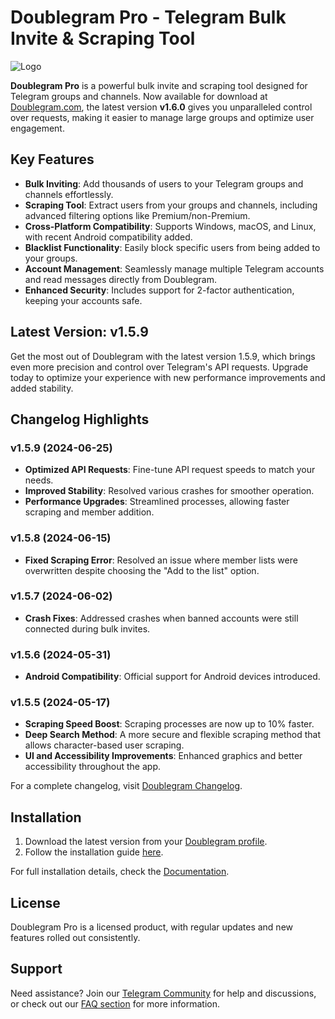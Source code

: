 
# Doublegram Pro - Telegram Bulk Invite & Scraping Tool

![Logo](https://www.doublegram.com/img/dblgrm-bulk-invite.png)

**Doublegram Pro** is a powerful bulk invite and scraping tool designed for Telegram groups and channels. Now available for download at [Doublegram.com](https://www.doublegram.com), the latest version **v1.6.0** gives you unparalleled control over requests, making it easier to manage large groups and optimize user engagement.

## Key Features

- **Bulk Inviting**: Add thousands of users to your Telegram groups and channels effortlessly.
- **Scraping Tool**: Extract users from your groups and channels, including advanced filtering options like Premium/non-Premium.
- **Cross-Platform Compatibility**: Supports Windows, macOS, and Linux, with recent Android compatibility added.
- **Blacklist Functionality**: Easily block specific users from being added to your groups.
- **Account Management**: Seamlessly manage multiple Telegram accounts and read messages directly from Doublegram.
- **Enhanced Security**: Includes support for 2-factor authentication, keeping your accounts safe.

## Latest Version: v1.5.9

Get the most out of Doublegram with the latest version 1.5.9, which brings even more precision and control over Telegram's API requests. Upgrade today to optimize your experience with new performance improvements and added stability.

## Changelog Highlights

### v1.5.9 (2024-06-25)
- **Optimized API Requests**: Fine-tune API request speeds to match your needs.
- **Improved Stability**: Resolved various crashes for smoother operation.
- **Performance Upgrades**: Streamlined processes, allowing faster scraping and member addition.

### v1.5.8 (2024-06-15)
- **Fixed Scraping Error**: Resolved an issue where member lists were overwritten despite choosing the "Add to the list" option.

### v1.5.7 (2024-06-02)
- **Crash Fixes**: Addressed crashes when banned accounts were still connected during bulk invites.

### v1.5.6 (2024-05-31)
- **Android Compatibility**: Official support for Android devices introduced.
  
### v1.5.5 (2024-05-17)
- **Scraping Speed Boost**: Scraping processes are now up to 10% faster.
- **Deep Search Method**: A more secure and flexible scraping method that allows character-based user scraping.
- **UI and Accessibility Improvements**: Enhanced graphics and better accessibility throughout the app.

For a complete changelog, visit [Doublegram Changelog](https://www.doublegram.com/doublegram-pro/changelogs).

## Installation

1. Download the latest version from your [Doublegram profile](https://www.doublegram.com).
2. Follow the installation guide [here](https://www.doublegram.com/docs/doublegram-pro).

For full installation details, check the [Documentation](https://www.doublegram.com/docs/doublegram-pro/installation).

## License

Doublegram Pro is a licensed product, with regular updates and new features rolled out consistently.

## Support

Need assistance? Join our [Telegram Community](https://t.me/doublegram_official) for help and discussions, or check out our [FAQ section](https://www.doublegram.com/faq) for more information.



